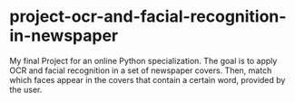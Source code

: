 # project-ocr-and-facial-recognition-in-newspaper
 My final Project for an online Python specialization. The goal is to apply OCR and facial recognition in a set of newspaper covers. Then, match which faces appear in the covers that contain a certain word, provided by the user. 
